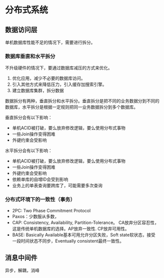 # 分布式系统

## 数据访问层

单机数据库性能不足的情况下，需要进行拆分。

### 数据库垂直和水平拆分

不升级硬件的情况下，要通过数据库减压的方式来优化。
1. 优化应用，减少不必要的数据库访问。
2. 引入其他方式来降低压力，引入缓存加搜索引擎。
3. 建立数据库集群，拆分数据

数据拆分有两种，垂直拆分和水平拆分。垂直拆分是把不同的业务数据分到不同的数据库，水平拆分是根据一定规则把同一业务数据拆分到多个数据库。

垂直拆分会有以下影响：
- 单机ACID被打破，要么放弃修改逻辑，要么使用分布式事物
- 一些Join操作变得困难
- 外键约束会受影响

水平拆分会有以下影响：
- 单机ACID被打破，要么放弃修改逻辑，要么使用分布式事物
- 一些Join操作变得困难
- 外键约束会受影响
- 依赖单库的自增ID会受到影响
- 业务上的单表查询要跨库了，可能需要多次查询

### 分布式环境下的一致性（事务）

- 2PC: Two Phase Commitment Protocol
- Paxos：少数服从多数，
- CAP: Consistency, Availability, Partition-Tolerance。 CA放弃分区容忍性，这是传统单机数据库的选择。AP放弃一致性. CP放弃可用性。
- BASE: Basically Available基本可用允许分区失败，Soft state软状态，接受一段时间状态不同步，Eventually consistent最终一致性。

## 消息中间件

异步，解耦，消峰



